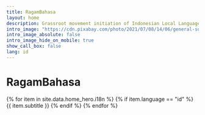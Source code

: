 ```yaml
---
title: RagamBahasa
layout: home
description: Grassroot movement initiation of Indonesian Local Language Resources Collecting.
intro_image: "https://cdn.pixabay.com/photo/2021/07/08/14/06/general-soedirman-6396997_960_720.jpg" # "images/illustrations/pointing.svg"
intro_image_absolute: false
intro_image_hide_on_mobile: true
show_call_box: false
lang: id
---
```


# RagamBahasa
{% for item in site.data.home_hero.i18n  %}
{% if item.language == "id" %}
{{ item.subtitle }}
{% endif %}
{% endfor %}
